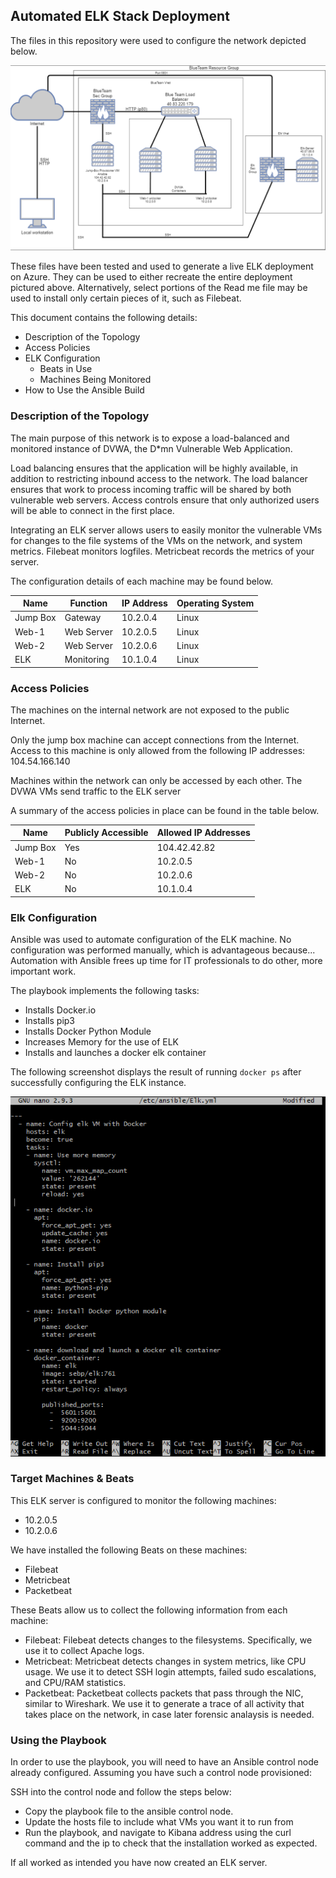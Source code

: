 ## Automated ELK Stack Deployment

The files in this repository were used to configure the network depicted below.

![](Images/ProjectServerMap.png)



These files have been tested and used to generate a live ELK deployment on Azure. They can be used to either recreate the entire deployment pictured above. Alternatively, select portions of the Read me file may be used to install only certain pieces of it, such as Filebeat.



This document contains the following details:
- Description of the Topology
- Access Policies
- ELK Configuration
  - Beats in Use
  - Machines Being Monitored
- How to Use the Ansible Build


### Description of the Topology

The main purpose of this network is to expose a load-balanced and monitored instance of DVWA, the D*mn Vulnerable Web Application.

Load balancing ensures that the application will be highly available, in addition to restricting inbound access to the network.
The load balancer ensures that work to process incoming traffic will be shared by both vulnerable web servers. 
Access controls ensure that only authorized users will be able to connect in the first place.

Integrating an ELK server allows users to easily monitor the vulnerable VMs for changes to the file systems of the VMs on the network, and system metrics.
Filebeat monitors logfiles.
Metricbeat records the metrics of your server.

The configuration details of each machine may be found below.

| Name     | Function | IP Address | Operating System |
|----------|----------|------------|------------------|
| Jump Box | Gateway  | 10.2.0.4   | Linux            |
|  Web-1   |Web Server| 10.2.0.5   | Linux            |
|  Web-2   |Web Server| 10.2.0.6   | Linux            |
|   ELK    |Monitoring| 10.1.0.4   | Linux            |

### Access Policies

The machines on the internal network are not exposed to the public Internet. 

Only the jump box machine can accept connections from the Internet. Access to this machine is only allowed from the following IP addresses:
104.54.166.140

Machines within the network can only be accessed by each other.
The DVWA VMs send traffic to the ELK server

A summary of the access policies in place can be found in the table below.

| Name     | Publicly Accessible | Allowed IP Addresses |
|----------|---------------------|----------------------|
| Jump Box | Yes                 |    104.42.42.82      |
|  Web-1   | No                  |      10.2.0.5        |
|  Web-2   | No                  |      10.2.0.6        |
|   ELK    | No                  |      10.1.0.4        |

### Elk Configuration

Ansible was used to automate configuration of the ELK machine. No configuration was performed manually, which is advantageous because...
Automation with Ansible frees up time for IT professionals to do other, more important work.

The playbook implements the following tasks:
- Installs Docker.io
- Installs pip3
- Installs Docker Python Module
- Increases Memory for the use of ELK
- Installs and launches a docker elk container

The following screenshot displays the result of running `docker ps` after successfully configuring the ELK instance.

![](Images/Project%20Screen%20Shot.png)


### Target Machines & Beats
This ELK server is configured to monitor the following machines:
- 10.2.0.5
- 10.2.0.6

We have installed the following Beats on these machines:
- Filebeat
- Metricbeat
- Packetbeat

These Beats allow us to collect the following information from each machine:
- Filebeat: Filebeat detects changes to the filesystems. Specifically, we use it to collect Apache logs.
- Metricbeat: Metricbeat detects changes in system metrics, like CPU usage. We use it to detect SSH login attempts, failed sudo escalations, and CPU/RAM statistics.
- Packetbeat: Packetbeat collects packets that pass through the NIC, similar to Wireshark. We use it to generate a trace of all activity that takes place on the network, in case later forensic analaysis is needed.

### Using the Playbook
In order to use the playbook, you will need to have an Ansible control node already configured. Assuming you have such a control node provisioned: 

SSH into the control node and follow the steps below:
- Copy the playbook file to the ansible control node.
- Update the hosts file to include what VMs you want it to run from
- Run the playbook, and navigate to Kibana address using the curl command and the ip to check that the installation worked as expected.

If all worked as intended you have now created an ELK server.